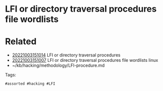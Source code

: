 # LFI or directory traversal procedures file wordlists

# Related

- [20221003151014](/zet/20221003151014/README.md) LFI or directory traversal procedures
- [20221003151007](/zet/20221003151007/README.md) LFI or directory traversal procedures file wordlists linux
- ~/kb/hacking/methodology/LFI-procedure.md

Tags:

    #assorted #hacking #LFI
